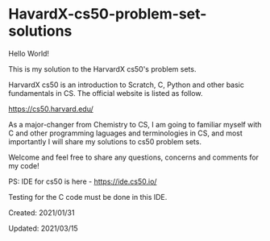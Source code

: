 # HavardX-cs50-problem-set-solutions

Hello World!

This is my solution to the HarvardX cs50's problem sets. 

HarvardX cs50 is an introduction to Scratch, C, Python and other basic fundamentals in CS. The official website is listed as follow.

https://cs50.harvard.edu/


As a major-changer from Chemistry to CS, I am going to familiar myself with C and other programming laguages and terminologies in CS, and most importantly I will share my solutions to cs50 problem sets. 

Welcome and feel free to share any questions, concerns and comments for my code! 


PS: IDE for cs50 is here - https://ide.cs50.io/

Testing for the C code must be done in this IDE.

Created: 2021/01/31

Updated: 2021/03/15
